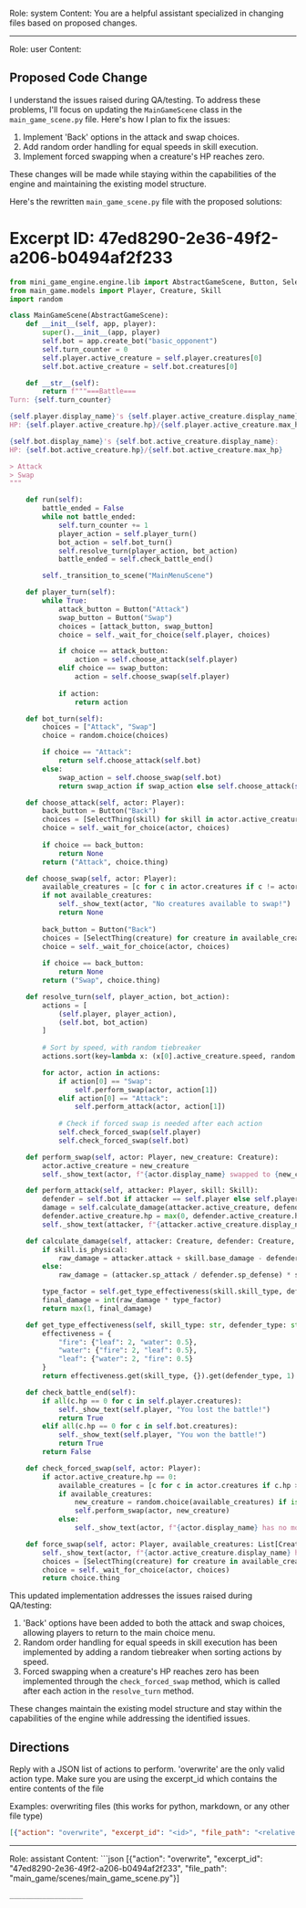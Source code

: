 Role: system
Content: You are a helpful assistant specialized in changing files based on proposed changes.
__________________
Role: user
Content: 
## Proposed Code Change
I understand the issues raised during QA/testing. To address these problems, I'll focus on updating the `MainGameScene` class in the `main_game_scene.py` file. Here's how I plan to fix the issues:

1. Implement 'Back' options in the attack and swap choices.
2. Add random order handling for equal speeds in skill execution.
3. Implement forced swapping when a creature's HP reaches zero.

These changes will be made while staying within the capabilities of the engine and maintaining the existing model structure.

Here's the rewritten `main_game_scene.py` file with the proposed solutions:

# Excerpt ID: 47ed8290-2e36-49f2-a206-b0494af2f233
```python main_game/scenes/main_game_scene.py
from mini_game_engine.engine.lib import AbstractGameScene, Button, SelectThing
from main_game.models import Player, Creature, Skill
import random

class MainGameScene(AbstractGameScene):
    def __init__(self, app, player):
        super().__init__(app, player)
        self.bot = app.create_bot("basic_opponent")
        self.turn_counter = 0
        self.player.active_creature = self.player.creatures[0]
        self.bot.active_creature = self.bot.creatures[0]

    def __str__(self):
        return f"""===Battle===
Turn: {self.turn_counter}

{self.player.display_name}'s {self.player.active_creature.display_name}:
HP: {self.player.active_creature.hp}/{self.player.active_creature.max_hp}

{self.bot.display_name}'s {self.bot.active_creature.display_name}:
HP: {self.bot.active_creature.hp}/{self.bot.active_creature.max_hp}

> Attack
> Swap
"""

    def run(self):
        battle_ended = False
        while not battle_ended:
            self.turn_counter += 1
            player_action = self.player_turn()
            bot_action = self.bot_turn()
            self.resolve_turn(player_action, bot_action)
            battle_ended = self.check_battle_end()

        self._transition_to_scene("MainMenuScene")

    def player_turn(self):
        while True:
            attack_button = Button("Attack")
            swap_button = Button("Swap")
            choices = [attack_button, swap_button]
            choice = self._wait_for_choice(self.player, choices)

            if choice == attack_button:
                action = self.choose_attack(self.player)
            elif choice == swap_button:
                action = self.choose_swap(self.player)
            
            if action:
                return action

    def bot_turn(self):
        choices = ["Attack", "Swap"]
        choice = random.choice(choices)

        if choice == "Attack":
            return self.choose_attack(self.bot)
        else:
            swap_action = self.choose_swap(self.bot)
            return swap_action if swap_action else self.choose_attack(self.bot)

    def choose_attack(self, actor: Player):
        back_button = Button("Back")
        choices = [SelectThing(skill) for skill in actor.active_creature.skills] + [back_button]
        choice = self._wait_for_choice(actor, choices)
        
        if choice == back_button:
            return None
        return ("Attack", choice.thing)

    def choose_swap(self, actor: Player):
        available_creatures = [c for c in actor.creatures if c != actor.active_creature and c.hp > 0]
        if not available_creatures:
            self._show_text(actor, "No creatures available to swap!")
            return None
        
        back_button = Button("Back")
        choices = [SelectThing(creature) for creature in available_creatures] + [back_button]
        choice = self._wait_for_choice(actor, choices)
        
        if choice == back_button:
            return None
        return ("Swap", choice.thing)

    def resolve_turn(self, player_action, bot_action):
        actions = [
            (self.player, player_action),
            (self.bot, bot_action)
        ]
        
        # Sort by speed, with random tiebreaker
        actions.sort(key=lambda x: (x[0].active_creature.speed, random.random()), reverse=True)

        for actor, action in actions:
            if action[0] == "Swap":
                self.perform_swap(actor, action[1])
            elif action[0] == "Attack":
                self.perform_attack(actor, action[1])
            
            # Check if forced swap is needed after each action
            self.check_forced_swap(self.player)
            self.check_forced_swap(self.bot)

    def perform_swap(self, actor: Player, new_creature: Creature):
        actor.active_creature = new_creature
        self._show_text(actor, f"{actor.display_name} swapped to {new_creature.display_name}!")

    def perform_attack(self, attacker: Player, skill: Skill):
        defender = self.bot if attacker == self.player else self.player
        damage = self.calculate_damage(attacker.active_creature, defender.active_creature, skill)
        defender.active_creature.hp = max(0, defender.active_creature.hp - damage)
        self._show_text(attacker, f"{attacker.active_creature.display_name} used {skill.display_name} and dealt {damage} damage!")

    def calculate_damage(self, attacker: Creature, defender: Creature, skill: Skill):
        if skill.is_physical:
            raw_damage = attacker.attack + skill.base_damage - defender.defense
        else:
            raw_damage = (attacker.sp_attack / defender.sp_defense) * skill.base_damage

        type_factor = self.get_type_effectiveness(skill.skill_type, defender.creature_type)
        final_damage = int(raw_damage * type_factor)
        return max(1, final_damage)

    def get_type_effectiveness(self, skill_type: str, defender_type: str):
        effectiveness = {
            "fire": {"leaf": 2, "water": 0.5},
            "water": {"fire": 2, "leaf": 0.5},
            "leaf": {"water": 2, "fire": 0.5}
        }
        return effectiveness.get(skill_type, {}).get(defender_type, 1)

    def check_battle_end(self):
        if all(c.hp == 0 for c in self.player.creatures):
            self._show_text(self.player, "You lost the battle!")
            return True
        elif all(c.hp == 0 for c in self.bot.creatures):
            self._show_text(self.player, "You won the battle!")
            return True
        return False

    def check_forced_swap(self, actor: Player):
        if actor.active_creature.hp == 0:
            available_creatures = [c for c in actor.creatures if c.hp > 0]
            if available_creatures:
                new_creature = random.choice(available_creatures) if isinstance(actor._listener, BotListener) else self.force_swap(actor, available_creatures)
                self.perform_swap(actor, new_creature)
            else:
                self._show_text(actor, f"{actor.display_name} has no more creatures able to battle!")

    def force_swap(self, actor: Player, available_creatures: List[Creature]):
        self._show_text(actor, f"{actor.active_creature.display_name} has fainted! Choose a new creature:")
        choices = [SelectThing(creature) for creature in available_creatures]
        choice = self._wait_for_choice(actor, choices)
        return choice.thing
```

This updated implementation addresses the issues raised during QA/testing:

1. 'Back' options have been added to both the attack and swap choices, allowing players to return to the main choice menu.
2. Random order handling for equal speeds in skill execution has been implemented by adding a random tiebreaker when sorting actions by speed.
3. Forced swapping when a creature's HP reaches zero has been implemented through the `check_forced_swap` method, which is called after each action in the `resolve_turn` method.

These changes maintain the existing model structure and stay within the capabilities of the engine while addressing the identified issues.

## Directions
Reply with a JSON list of actions to perform. 'overwrite' are the only valid action type. 
Make sure you are using the excerpt_id which contains the entire contents of the file

Examples:
overwriting files (this works for python, markdown, or any other file type)
```json output_example1
[{"action": "overwrite", "excerpt_id": "<id>", "file_path": "<relative file path>"}]
```

__________________
Role: assistant
Content: ```json
[{"action": "overwrite", "excerpt_id": "47ed8290-2e36-49f2-a206-b0494af2f233", "file_path": "main_game/scenes/main_game_scene.py"}]
```
__________________
